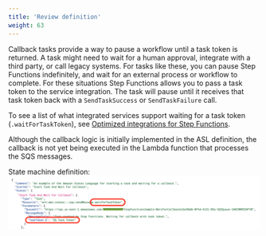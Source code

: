 ```yaml
---
title: 'Review definition'
weight: 63
---
```


Callback tasks provide a way to pause a workflow until a task token is returned. A task might need to wait for a human approval, integrate with a third party, or call legacy systems. For tasks like these, you can pause Step Functions indefinitely, and wait for an external process or workflow to complete. For these situations Step Functions allows you to pass a task token to the service integration. The task will pause until it receives that task token back with a `SendTaskSuccess` or `SendTaskFailure` call.

To see a list of what integrated services support waiting for a task token (`.waitForTaskToken`), see [Optimized integrations for Step Functions](https://docs.aws.amazon.com/step-functions/latest/dg/connect-supported-services.html).

Although the callback logic is initially implemented in the ASL definition, the callback is not yet being executed in the Lambda function that processes the SQS messages.

State machine definition:
![Module 4 Workflow](/static/img/module-4/code.png)

